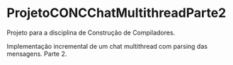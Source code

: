 # ProjetoCONCChatMultithreadParte2

Projeto para a disciplina de Construção de Compiladores.

Implementação incremental de um chat multithread com parsing das mensagens. Parte 2.
